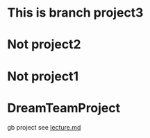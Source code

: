 # This is branch project3
# Not project2
# Not project1

# DreamTeamProject
gb project see [lecture.md](lecture.md)
